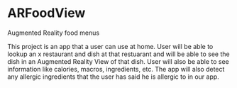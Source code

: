 # ARFoodView
Augmented Reality food menus

This project is an app that a user can use at home. User will be able to lookup an x restaurant and dish at that restuarant
and will be able to see the dish in an Augmented Reality View of that dish. User will also be able to see information like
calories, macros, ingredients, etc. The app will also detect any allergic ingredients that the user has said he is allergic
to in our app. 
